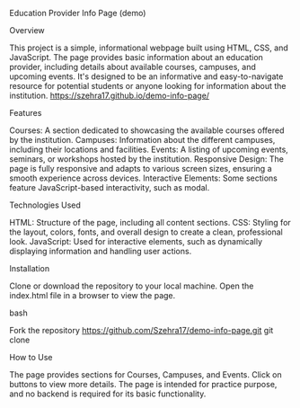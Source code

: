 Education Provider Info Page (demo)

Overview

This project is a simple, informational webpage built using HTML, CSS, and JavaScript. The page provides basic information about an education provider, including details about available courses, campuses, and upcoming events. It's designed to be an informative and easy-to-navigate resource for potential students or anyone looking for information about the institution. https://szehra17.github.io/demo-info-page/

Features

Courses: A section dedicated to showcasing the available courses offered by the institution.
Campuses: Information about the different campuses, including their locations and facilities.
Events: A listing of upcoming events, seminars, or workshops hosted by the institution.
Responsive Design: The page is fully responsive and adapts to various screen sizes, ensuring a smooth experience across devices.
Interactive Elements: Some sections feature JavaScript-based interactivity, such as modal.

Technologies Used

HTML: Structure of the page, including all content sections.
CSS: Styling for the layout, colors, fonts, and overall design to create a clean, professional look.
JavaScript: Used for interactive elements, such as dynamically displaying information and handling user actions.

Installation

Clone or download the repository to your local machine.
Open the index.html file in a browser to view the page.

bash

Fork the repository https://github.com/Szehra17/demo-info-page.git
git clone 


How to Use

The page provides sections for Courses, Campuses, and Events.
Click on buttons to view more details.
The page is intended for practice purpose, and no backend is required for its basic functionality.

